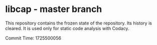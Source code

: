 # libcap - master branch

This repository contains the frozen state of the repository.
Its history is cleared. It is used only for static code
analysis with Codacy.

Commit Time: 1725500056